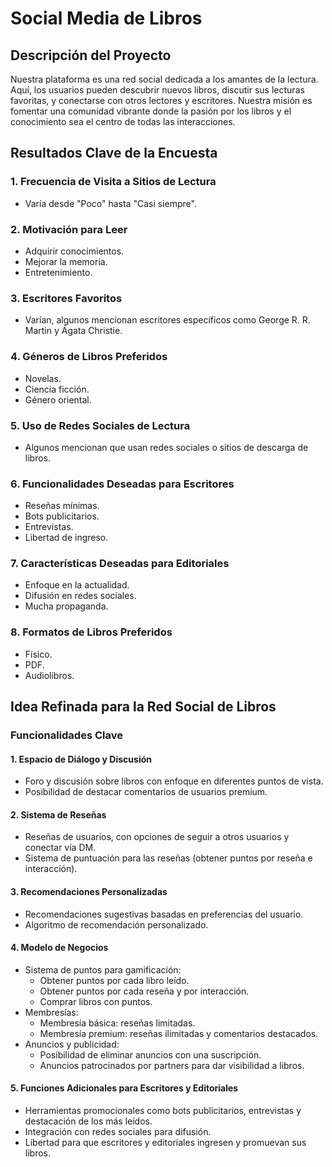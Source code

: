 # Social Media de Libros

## Descripción del Proyecto

Nuestra plataforma es una red social dedicada a los amantes de la lectura. Aquí, los usuarios pueden descubrir nuevos libros, discutir sus lecturas favoritas, y conectarse con otros lectores y escritores. Nuestra misión es fomentar una comunidad vibrante donde la pasión por los libros y el conocimiento sea el centro de todas las interacciones.

## Resultados Clave de la Encuesta

### 1. Frecuencia de Visita a Sitios de Lectura
- Varía desde "Poco" hasta "Casi siempre".

### 2. Motivación para Leer
- Adquirir conocimientos.
- Mejorar la memoria.
- Entretenimiento.

### 3. Escritores Favoritos
- Varían, algunos mencionan escritores específicos como George R. R. Martin y Ágata Christie.

### 4. Géneros de Libros Preferidos
- Novelas.
- Ciencia ficción.
- Género oriental.

### 5. Uso de Redes Sociales de Lectura
- Algunos mencionan que usan redes sociales o sitios de descarga de libros.

### 6. Funcionalidades Deseadas para Escritores
- Reseñas mínimas.
- Bots publicitarios.
- Entrevistas.
- Libertad de ingreso.

### 7. Características Deseadas para Editoriales
- Enfoque en la actualidad.
- Difusión en redes sociales.
- Mucha propaganda.

### 8. Formatos de Libros Preferidos
- Físico.
- PDF.
- Audiolibros.

## Idea Refinada para la Red Social de Libros

### Funcionalidades Clave

#### 1. Espacio de Diálogo y Discusión
- Foro y discusión sobre libros con enfoque en diferentes puntos de vista.
- Posibilidad de destacar comentarios de usuarios premium.

#### 2. Sistema de Reseñas
- Reseñas de usuarios, con opciones de seguir a otros usuarios y conectar vía DM.
- Sistema de puntuación para las reseñas (obtener puntos por reseña e interacción).

#### 3. Recomendaciones Personalizadas
- Recomendaciones sugestivas basadas en preferencias del usuario.
- Algoritmo de recomendación personalizado.

#### 4. Modelo de Negocios
- Sistema de puntos para gamificación:
  - Obtener puntos por cada libro leído.
  - Obtener puntos por cada reseña y por interacción.
  - Comprar libros con puntos.
- Membresías:
  - Membresía básica: reseñas limitadas.
  - Membresía premium: reseñas ilimitadas y comentarios destacados.
- Anuncios y publicidad:
  - Posibilidad de eliminar anuncios con una suscripción.
  - Anuncios patrocinados por partners para dar visibilidad a libros.

#### 5. Funciones Adicionales para Escritores y Editoriales
- Herramientas promocionales como bots publicitarios, entrevistas y destacación de los más leídos.
- Integración con redes sociales para difusión.
- Libertad para que escritores y editoriales ingresen y promuevan sus libros.
